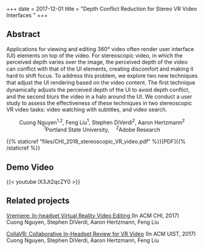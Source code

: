 +++
date = 2017-12-01
title = "Depth Conflict Reduction for Stereo VR Video Interfaces "
+++

## Abstract
Applications for viewing and editing 360° video often render user interface (UI) elements on top of the video. For stereoscopic video, in which the perceived depth varies over the image, the perceived depth of the video can conﬂict with that of the UI elements, creating discomfort and making it hard to shift focus. To address this problem, we explore two new techniques that adjust the UI rendering based on the video content. The ﬁrst technique dynamically adjusts the perceived depth of the UI to avoid depth conﬂict, and the second blurs the video in a halo around the UI. We conduct a user study to assess the effectiveness of these techniques in two stereoscopic VR video tasks: video watching with subtitles, and video search.

<center>
Cuong Nguyen<sup>1,2</sup>, Feng Liu<sup>1</sup>, Stephen DiVerdi<sup>2</sup>, Aaron Hertzmann<sup>2</sup> <br>
<sup>1</sup>Portland State University, &emsp;<sup>2</sup>Adobe Research <br>
</center>


{{% staticref "files/CHI_2018_stereoscopic_VR_video.pdf" %}}[PDF]{{% /staticref %}}

## Demo Video
{{< youtube lX3Jt2qcZY0 >}}

## Related projects
<a href = "http://web.cecs.pdx.edu/~fliu/project/vremiere/" target="_blank">Vremiere: In-headset Virtual Reality Video Editing </a> (In ACM CHI, 2017)
<br>
Cuong Nguyen, Stephen DiVerdi, Aaron Hertzmann, Feng Liu
  
<a href = "http://web.cecs.pdx.edu/~fliu/project/collavr/" target="_blank">CollaVR: Collaborative In-Headset Review for VR Video</a> (In ACM UIST, 2017)
<br>
Cuong Nguyen, Stephen DiVerdi, Aaron Hertzmann, Feng Liu
<br>

